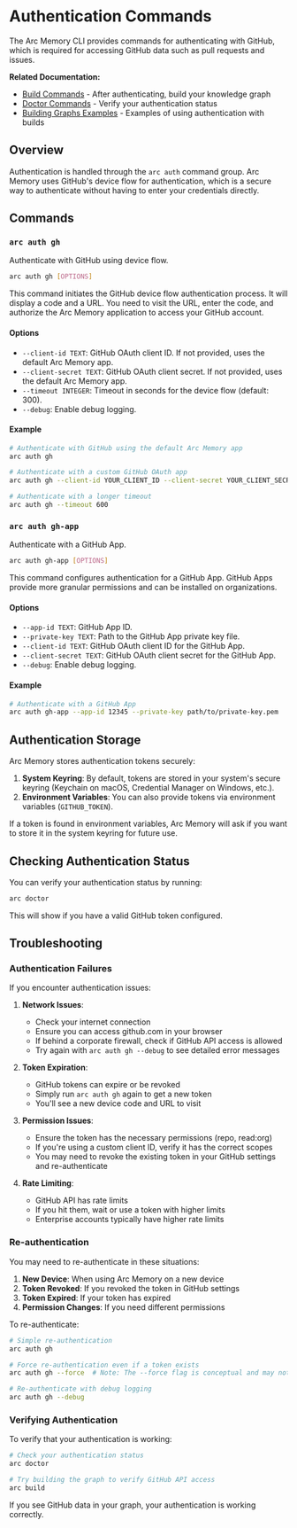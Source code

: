 # Authentication Commands

The Arc Memory CLI provides commands for authenticating with GitHub, which is required for accessing GitHub data such as pull requests and issues.

**Related Documentation:**
- [Build Commands](./build.md) - After authenticating, build your knowledge graph
- [Doctor Commands](./doctor.md) - Verify your authentication status
- [Building Graphs Examples](../examples/building-graphs.md) - Examples of using authentication with builds

## Overview

Authentication is handled through the `arc auth` command group. Arc Memory uses GitHub's device flow for authentication, which is a secure way to authenticate without having to enter your credentials directly.

## Commands

### `arc auth gh`

Authenticate with GitHub using device flow.

```bash
arc auth gh [OPTIONS]
```

This command initiates the GitHub device flow authentication process. It will display a code and a URL. You need to visit the URL, enter the code, and authorize the Arc Memory application to access your GitHub account.

#### Options

- `--client-id TEXT`: GitHub OAuth client ID. If not provided, uses the default Arc Memory app.
- `--client-secret TEXT`: GitHub OAuth client secret. If not provided, uses the default Arc Memory app.
- `--timeout INTEGER`: Timeout in seconds for the device flow (default: 300).
- `--debug`: Enable debug logging.

#### Example

```bash
# Authenticate with GitHub using the default Arc Memory app
arc auth gh

# Authenticate with a custom GitHub OAuth app
arc auth gh --client-id YOUR_CLIENT_ID --client-secret YOUR_CLIENT_SECRET

# Authenticate with a longer timeout
arc auth gh --timeout 600
```

### `arc auth gh-app`

Authenticate with a GitHub App.

```bash
arc auth gh-app [OPTIONS]
```

This command configures authentication for a GitHub App. GitHub Apps provide more granular permissions and can be installed on organizations.

#### Options

- `--app-id TEXT`: GitHub App ID.
- `--private-key TEXT`: Path to the GitHub App private key file.
- `--client-id TEXT`: GitHub OAuth client ID for the GitHub App.
- `--client-secret TEXT`: GitHub OAuth client secret for the GitHub App.
- `--debug`: Enable debug logging.

#### Example

```bash
# Authenticate with a GitHub App
arc auth gh-app --app-id 12345 --private-key path/to/private-key.pem
```

## Authentication Storage

Arc Memory stores authentication tokens securely:

1. **System Keyring**: By default, tokens are stored in your system's secure keyring (Keychain on macOS, Credential Manager on Windows, etc.).
2. **Environment Variables**: You can also provide tokens via environment variables (`GITHUB_TOKEN`).

If a token is found in environment variables, Arc Memory will ask if you want to store it in the system keyring for future use.

## Checking Authentication Status

You can verify your authentication status by running:

```bash
arc doctor
```

This will show if you have a valid GitHub token configured.

## Troubleshooting

### Authentication Failures

If you encounter authentication issues:

1. **Network Issues**:
   - Check your internet connection
   - Ensure you can access github.com in your browser
   - If behind a corporate firewall, check if GitHub API access is allowed
   - Try again with `arc auth gh --debug` to see detailed error messages

2. **Token Expiration**:
   - GitHub tokens can expire or be revoked
   - Simply run `arc auth gh` again to get a new token
   - You'll see a new device code and URL to visit

3. **Permission Issues**:
   - Ensure the token has the necessary permissions (repo, read:org)
   - If you're using a custom client ID, verify it has the correct scopes
   - You may need to revoke the existing token in your GitHub settings and re-authenticate

4. **Rate Limiting**:
   - GitHub API has rate limits
   - If you hit them, wait or use a token with higher limits
   - Enterprise accounts typically have higher rate limits

### Re-authentication

You may need to re-authenticate in these situations:

1. **New Device**: When using Arc Memory on a new device
2. **Token Revoked**: If you revoked the token in GitHub settings
3. **Token Expired**: If your token has expired
4. **Permission Changes**: If you need different permissions

To re-authenticate:

```bash
# Simple re-authentication
arc auth gh

# Force re-authentication even if a token exists
arc auth gh --force  # Note: The --force flag is conceptual and may not be implemented yet

# Re-authenticate with debug logging
arc auth gh --debug
```

### Verifying Authentication

To verify that your authentication is working:

```bash
# Check your authentication status
arc doctor

# Try building the graph to verify GitHub API access
arc build
```

If you see GitHub data in your graph, your authentication is working correctly.

